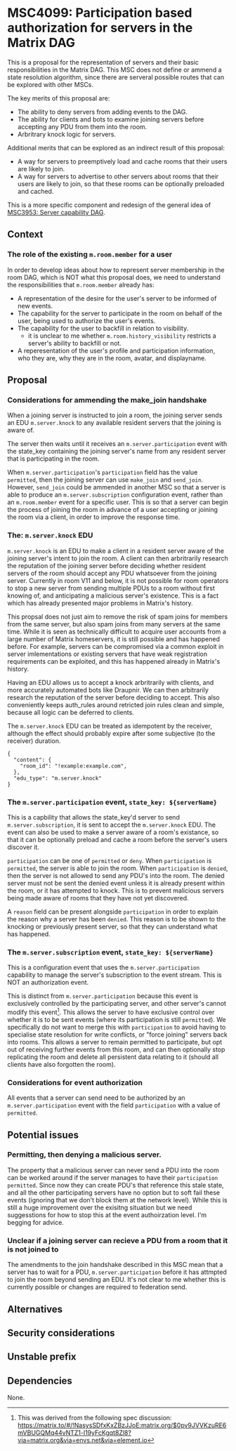 # MSC4099: Participation based authorization for servers in the Matrix DAG

This is a proposal for the representation of servers and their basic responsibilities in the Matrix
DAG. This MSC does not define or ammend a state resolution algorithm, since there are serveral possible
routes that can be explored with other MSCs.

The key merits of this proposal are:
- The ability to deny servers from adding events to the DAG.
- The ability for clients and bots to examine joining servers before accepting any PDU from them into the room.
- Arbritrary knock logic for servers.

Additional merits that can be explored as an indirect result of this proposal:
- A way for servers to preemptively load and cache rooms that their users are likely to join.
- A way for servers to advertise to other servers about rooms that their users are likely to join,
so that these rooms can be optionally preloaded and cached.

This is a more specific component and redesign of the general idea of [MSC3953: Server capability DAG](https://github.com/Gnuxie/matrix-doc/blob/gnuxie/capability-dag/proposals/3953-capability-dag.md).

## Context

### The role of the existing `m.room.member` for a user

In order to develop ideas about how to represent server membership in the room DAG,
which is NOT what this proposal does, we need to understand the responsibilities that `m.room.member`
already has:

- A representation of the desire for the user's server to be informed of new events.
- The capability for the server to participate in the room on behalf of the user,
being used to authorize the user's events.
- The capability for the user to backfill in relation to visibility.
  + it is unclear to me whether `m.room.history_visibility` restricts a server's ability to backfill or not.
- A reperesentation of the user's profile and participation information, who they are, why they are in the room, avatar, and displayname.

## Proposal

### Considerations for ammending the make_join handshake

When a joining server is instructed to join a room, the joining server sends an EDU `m.server.knock`
to any available resident servers that the joining is aware of. 

The server then waits until it receives an `m.server.participation` event with the state_key
containing the joining server's name from any resident server that is participating in the room.

When `m.server.participation`'s `participation` field has the value `permitted`, then
the joining server can use `make_join` and `send_join`. However, `send_join` could be ammended
in another MSC so that a server is able to produce an `m.server.subscription` configuration event,
rather than an `m.room.member` event for a specific user. This is so that a server can begin the
process of joining the room in advance of a user accepting or joining the room via a client,
in order to improve the response time. 

### The: `m.server.knock` EDU

`m.server.knock` is an EDU to make a client in a resident server aware of the joining server's intent to join
the room. A client can then arbritrarily research the reputation of the joining server before deciding
whether resident servers of the room should accept any PDU whatsoever from the joining server.
Currently in room V11 and below, it is not possible for room operators to stop a new server from
sending multiple PDUs to a room without first knowing of, and anticipating a malicious server's existence.
This is a fact which has already presented major problems in Matrix's history.

This propsal does not just aim to remove the risk of spam joins for members from the same server,
but also spam joins from many servers at the same time. While it is seen as technically difficult
to acquire user accounts from a large number of Matrix homeservers, it is still possible and
has happened before. For example, servers can be compromised via a common exploit in server
imlementations or existing servers that have weak registration requirements can be exploited,
and this has happened already in Matrix's history.

Having an EDU allows us to accept a knock arbritrarily with clients, and more accurately automated bots
like Draupnir. We can then arbitrarily research the reputation of the server before deciding
to accept. This also conveniently keeps auth_rules around retricted join rules clean and simple,
because all logic can be deferred to clients.

The `m.server.knock` EDU can be treated as idempotent by the receiver, although the effect should probably
expire after some subjective (to the receiver) duration.

```
{
  "content": {
    "room_id": "!example:example.com",
  },
  "edu_type": "m.server.knock"
}
```

### The `m.server.participation` event, `state_key: ${serverName}`

This is a capbility that allows the state_key'd server to send `m.server.subscription`, it is sent
to accept the `m.server.knock` EDU. The event can also be used to make a server aware of a room's
existance, so that it can be optionally preload and cache a room before the server's users discover it.

`participation` can be one of `permitted` or `deny`.
When `participation` is `permitted`, the server is able to join the room.
When `participation` is `denied`, then the server is not allowed to send any PDU's into the room.
The denied server must not be sent the denied event unless it is already present within the room,
or it has attempted to knock. This is to prevent malicious servers being made aware of rooms
that they have not yet discovered.

A `reason` field can be present alongside `participation` in order to explain the reason why
a server has been `denied`. This reason is to be shown to the knocking or previously present
server, so that they can understand what has happened.

### The `m.server.subscription` event, `state_key: ${serverName}`

This is a configuration event that uses the `m.server.participation` capability to manage
the server's subscription to the event stream. This is NOT an authorization event.

This is distinct from `m.server.participation` because this event is exclusively controlled
by the participating server, and other server's cannot modify this event[^spec-discussion].
This allows the server to have exclusive control over whether it is to be sent events (where
its participation is still `permitted`). We specifically do not want to merge this with
`participation` to avoid having to specialise state resolution for write conflicts,
or "force joining" servers back into rooms. This allows a server to remain permitted to participate,
but opt out of receiving further events from this room, and can then optionally stop replicating the
room and delete all persistent data relating to it (should all clients have also forgotten the room). 

### Considerations for event authorization

All events that a server can send need to be authorized by an `m.server.participation` event
with the field `participation` with a value of `permitted`.

## Potential issues

### Permitting, then denying a malicious server.

The property that a malicious server can never send a PDU into the room can be worked around if
the server manages to have their `participation` `permitted`. Since now they can create PDU's
that reference this stale state, and all the other participating servers have no option but to
soft fail these events (ignoring that we don't block them at the network level).
While this is still a huge improvement over the exisitng situation but we need suggesstions for how
to stop this at the event authoirzation level. I'm begging for advice.

### Unclear if a joining server can recieve a PDU from a room that it is not joined to

The amendments to the join handshake described in this MSC mean that a server has to wait
for a PDU, `m.server.participation` before it has attmpted to join the room beyond sending an EDU.
It's not clear to me whether this is currently possible or changes are required to federation send.

## Alternatives

## Security considerations

## Unstable prefix

## Dependencies

None.

[^spec-discussion]: This was derived from the following spec discussion: https://matrix.to/#/!NasysSDfxKxZBzJJoE:matrix.org/$0pv9JVVKzuRE6mVBUGQMq44vNTZ1-l19yFcKgqt8Zl8?via=matrix.org&via=envs.net&via=element.io
